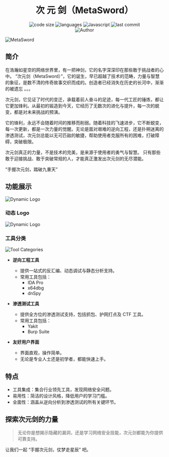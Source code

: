 <h1 align="center">次 元 剑（MetaSword）</h1>

<p align="center">
  <img src="https://img.shields.io/github/languages/code-size/nanchengcyu/TechMindWave-backend" alt="code size"/>
  <img src="https://img.shields.io/github/languages/count/nanchengcyu/TechMindWave-backend" alt="languages"/>
  <img src="https://img.shields.io/badge/Javascript-blue-0" alt="Javascript"/>
  <img src="https://img.shields.io/github/last-commit/nanchengcyu/TechMindWave-backend" alt="last commit"/><br>
  <img src="https://img.shields.io/badge/Author-VoxShadow-orange" alt="Author" />
</p>

<img src="https://meta.natapp4.cc/usr/uploads/2024/08/4075296637.png" alt="MetaSword"/>

## 简介

在浩瀚如星空的网络世界里，有一把神剑，它的名字深深印在那些敢于挑战者的心中。 “次元剑（MetaSword）”，它的诞生，早已超越了技术的范畴，力量与智慧的象征，是数不清的传奇故事交织而成的。创造者已经消失在历史的长河中，渐渐的被遗忘 。。。

次元剑，它见证了时代的变迁，承载着前人奋斗的足迹，每一代工匠的锤炼，都让它更加锋利。从最初的锻造到今天，它经历了无数次的进化与提升，每一次的蜕变，都是对未来挑战的预演。

它的锋利，永远不会随着时间的推移而削弱。随着科技的飞速进步，它不断蜕变，每一次更新，都是一次力量的觉醒。无论是面对艰难的逆向工程，还是扑朔迷离的渗透测试，次元剑总能以无可匹敌的敏捷，帮助使用者克服所有的困难，打破障碍，突破极限。

次元剑真正的力量，不是技术的完美，是来源于使用者的勇气与智慧。
只有那些敢于迎接挑战、敢于突破常规的人，才能真正激发出次元剑的无尽潜能。

“手握次元剑，踏破九重天”

## 功能展示

![Dynamic Logo](https://meta.natapp4.cc/usr/uploads/2024/11/2043666321.png)

### 动态 Logo

![Dynamic Logo](https://meta.natapp4.cc/usr/uploads/2024/11/1238572648.png)

### 工具分类

![Tool Categories](https://meta.natapp4.cc/usr/uploads/2024/11/1349289929.png)

- **逆向工程工具**
  - 提供一站式的反汇编、动态调试与静态分析支持。
  - 常用工具包括：
    - IDA Pro
    - x64dbg
    - dnSpy

- **渗透测试工具**
  - 提供全方位的渗透测试支持，包括抓包、护网打点及 CTF 工具。
  - 常用工具包括：
    - Yakit
    - Burp Suite

- **友好用户界面**
  - 界面直观，操作简单。
  - 无论是专业人士还是初学者，都能快速上手。

## 特点

- 工具集成：集合行业领先工具，发现网络安全问题。
- 易用性：简洁的设计风格，降低用户的学习门槛。
- 全面性：涵盖从逆向分析到渗透测试的所有关键环节。


## 探索次元剑的力量

> 无论你是想揭示隐藏的漏洞，还是学习网络安全技能，次元剑都能为你提供可靠支持。

让我们一起 “手握次元剑，仗梦走星辰” 吧。
